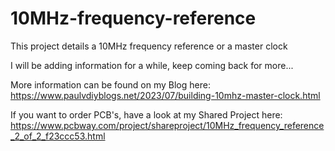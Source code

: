 # 10MHz-frequency-reference
This project details a 10MHz frequency reference or a master clock

I will be adding information for a while, keep coming back for more...

More information can be found on my Blog here:
https://www.paulvdiyblogs.net/2023/07/building-10mhz-master-clock.html

If you want to order PCB's, have a look at my Shared Project here: 
https://www.pcbway.com/project/shareproject/10MHz_frequency_reference_2_of_2_f23ccc53.html
